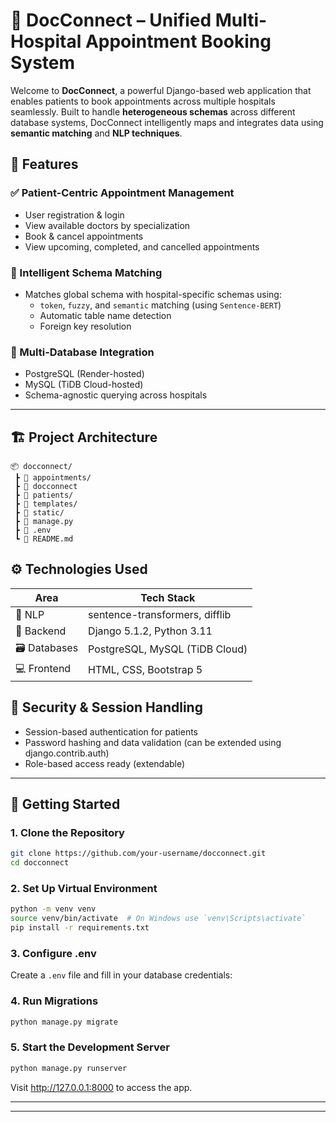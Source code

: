 # 🏥 DocConnect – Unified Multi-Hospital Appointment Booking System

Welcome to **DocConnect**, a powerful Django-based web application that enables patients to book appointments across multiple hospitals seamlessly. Built to handle **heterogeneous schemas** across different database systems, DocConnect intelligently maps and integrates data using **semantic matching** and **NLP techniques**.

## 📌 Features

### ✅ Patient-Centric Appointment Management
- User registration & login
- View available doctors by specialization
- Book & cancel appointments
- View upcoming, completed, and cancelled appointments

### 🧠 Intelligent Schema Matching
- Matches global schema with hospital-specific schemas using:
  - `token`, `fuzzy`, and `semantic` matching (using `Sentence-BERT`)
  - Automatic table name detection
  - Foreign key resolution

### 🔄 Multi-Database Integration
- PostgreSQL (Render-hosted)
- MySQL (TiDB Cloud-hosted)
- Schema-agnostic querying across hospitals

---

## 🏗️ Project Architecture

```text
📦 docconnect/
 ┣ 📂 appointments/
 ┣ 📁 docconnect 
 ┣ 📂 patients/
 ┣ 📂 templates/
 ┣ 📂 static/
 ┣ 📜 manage.py
 ┣ 📜 .env
 ┗ 📜 README.md

```

## ⚙️ Technologies Used

| Area | Tech Stack |
|------|------------|
| 🧠 NLP | sentence-transformers, difflib |
| 🎯 Backend | Django 5.1.2, Python 3.11 |
| 🗃 Databases | PostgreSQL, MySQL (TiDB Cloud) |
| 💻 Frontend | HTML, CSS, Bootstrap 5 |


## 🔐 Security & Session Handling
- Session-based authentication for patients
- Password hashing and data validation (can be extended using django.contrib.auth)
- Role-based access ready (extendable)

---

## 🚀 Getting Started

### 1. Clone the Repository
```bash
git clone https://github.com/your-username/docconnect.git
cd docconnect
```

### 2. Set Up Virtual Environment
```bash
python -m venv venv
source venv/bin/activate  # On Windows use `venv\Scripts\activate`
pip install -r requirements.txt
```

### 3. Configure .env
Create a `.env` file and fill in your database credentials:


### 4. Run Migrations
```bash
python manage.py migrate
```

### 5. Start the Development Server
```bash
python manage.py runserver
```

Visit http://127.0.0.1:8000 to access the app.

---


---
